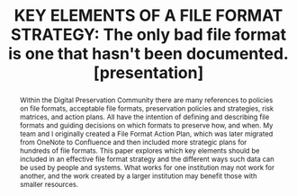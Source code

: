 ---
abstract: Within the Digital Preservation Community there are many references to policies
  on file formats, acceptable file formats, preservation policies and strategies,
  risk matrices, and action plans. All have the intention of defining and describing
  file formats and guiding decisions on which formats to preserve how, and when. My
  team and I originally created a File Format Action Plan, which was later migrated
  from OneNote to Confluence and then included more strategic plans for hundreds of
  file formats. This paper explores which key elements should be included in an effective
  file format strategy and the different ways such data can be used by people and
  systems. What works for one institution may not work for another, and the work created
  by a larger institution may benefit those with smaller resources.
creators:
- Thorsted, Tyler
date: null
document_url: https://www.ideals.illinois.edu/items/128873/bitstreams/430336/data.pdf
grand_parent: iPRES
institutions: []
keywords:
- file formats
- documentation
- registry
landing_page_url: https://hdl.handle.net/2142/121679
language: eng
layout: publication
license: CC-BY 4.0 International
notes_url: null
parent: iPRES 2023
presentation_url: null
size: null
source_name: iPRES
title: 'KEY ELEMENTS OF A FILE FORMAT STRATEGY: The only bad file format is one that
  hasn''t been documented. [presentation]'
type: presentation
year: 2023
---